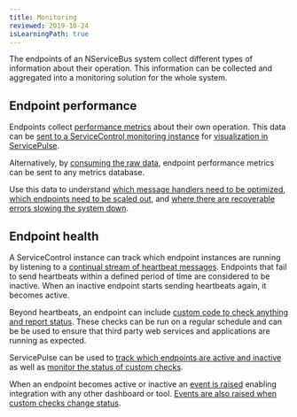 ```yaml
---
title: Monitoring
reviewed: 2019-10-24
isLearningPath: true
---
```


The endpoints of an NServiceBus system collect different types of information about their operation. This information can be collected and aggregated into a monitoring solution for the whole system.


## Endpoint performance

Endpoints collect [performance metrics](/monitoring/metrics/) about their own operation. This data can be [sent to a ServiceControl monitoring instance](/monitoring/metrics/install-plugin.md) for [visualization in ServicePulse](/monitoring/metrics/in-servicepulse.md).

Alternatively, by [consuming the raw data](/monitoring/metrics/raw.md), endpoint performance metrics can be sent to any metrics database.

Use this data to understand [which message handlers need to be optimized](/tutorials/monitoring-demo/walkthrough-1.md), [which endpoints need to be scaled out](/tutorials/monitoring-demo/walkthrough-2.md), and [where there are recoverable errors slowing the system down](/tutorials/monitoring-demo/walkthrough-3.md).


## Endpoint health

A ServiceControl instance can track which endpoint instances are running by listening to a [continual stream of heartbeat messages](/monitoring/heartbeats/). Endpoints that fail to send heartbeats within a defined period of time are considered to be inactive. When an inactive endpoint starts sending heartbeats again, it becomes active.

Beyond heartbeats, an endpoint can include [custom code to check anything and report status](/monitoring/custom-checks/). These checks can be run on a regular schedule and can be be used to ensure that third party web services and applications are running as expected.

ServicePulse can be used to [track which endpoints are active and inactive](/monitoring/heartbeats/in-servicepulse.md) as well as [monitor the status of custom checks](/monitoring/custom-checks/in-servicepulse.md).

When an endpoint becomes active or inactive an [event is raised](/monitoring/heartbeats/notification-events.md) enabling integration with any other dashboard or tool. [Events are also raised when custom checks change status](/monitoring/custom-checks/notification-events.md).
